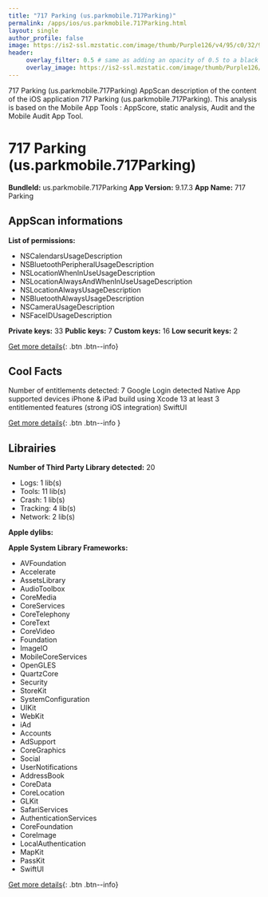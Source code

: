 ```yaml
---
title: "717 Parking (us.parkmobile.717Parking)"
permalink: /apps/ios/us.parkmobile.717Parking.html
layout: single
author_profile: false
image: https://is2-ssl.mzstatic.com/image/thumb/Purple126/v4/95/c0/32/95c032e1-e3da-ea0e-2891-36cabfe44ef6/AppIcon-1x_U007emarketing-0-7-0-85-220.png/512x512bb.jpg
header: 
     overlay_filter: 0.5 # same as adding an opacity of 0.5 to a black background
     overlay_image: https://is2-ssl.mzstatic.com/image/thumb/Purple126/v4/95/c0/32/95c032e1-e3da-ea0e-2891-36cabfe44ef6/AppIcon-1x_U007emarketing-0-7-0-85-220.png/512x512bb.jpg
---
```

717 Parking (us.parkmobile.717Parking) AppScan description of the content of the iOS application 717 Parking (us.parkmobile.717Parking). This analysis is based on the Mobile App Tools : AppScore, static analysis, Audit and the Mobile Audit App Tool.

# 717 Parking (us.parkmobile.717Parking)

**BundleId:** us.parkmobile.717Parking
**App Version:** 9.17.3
**App Name:** 717 Parking


## AppScan informations 

**List of permissions:** 
- NSCalendarsUsageDescription
- NSBluetoothPeripheralUsageDescription
- NSLocationWhenInUseUsageDescription
- NSLocationAlwaysAndWhenInUseUsageDescription
- NSLocationAlwaysUsageDescription
- NSBluetoothAlwaysUsageDescription
- NSCameraUsageDescription
- NSFaceIDUsageDescription
  
  
**Private keys:** 33
**Public keys:** 7
**Custom keys:** 16
**Low securit keys:** 2
  
[Get more details](/pricing.html){: .btn .btn--info}

## Cool Facts

Number of entitlements detected: 7
Google Login detected
Native App
supported devices iPhone & iPad
build using Xcode 13
at least 3 entitlemented features (strong iOS integration)
SwiftUI
  
[Get more details](/pricing.html){: .btn .btn--info }

## Librairies 
**Number of Third Party Library detected:** 20
- Logs: 1 lib(s)
- Tools: 11 lib(s)
- Crash: 1 lib(s)
- Tracking: 4 lib(s)
- Network: 2 lib(s)


**Apple dylibs:**


**Apple System Library Frameworks:**
- AVFoundation
- Accelerate
- AssetsLibrary
- AudioToolbox
- CoreMedia
- CoreServices
- CoreTelephony
- CoreText
- CoreVideo
- Foundation
- ImageIO
- MobileCoreServices
- OpenGLES
- QuartzCore
- Security
- StoreKit
- SystemConfiguration
- UIKit
- WebKit
- iAd
- Accounts
- AdSupport
- CoreGraphics
- Social
- UserNotifications
- AddressBook
- CoreData
- CoreLocation
- GLKit
- SafariServices
- AuthenticationServices
- CoreFoundation
- CoreImage
- LocalAuthentication
- MapKit
- PassKit
- SwiftUI


  
[Get more details](/pricing.html){: .btn .btn--info}

